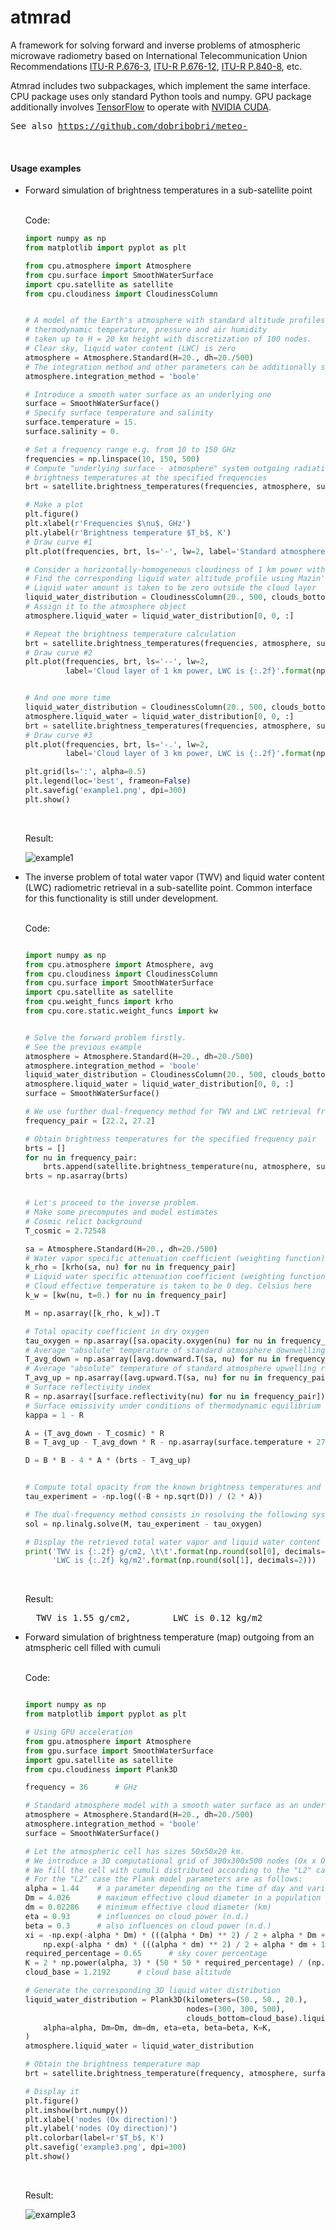 # atmrad
A framework for solving forward and inverse problems of atmospheric microwave radiometry 
based on International Telecommunication Union Recommendations 
<a href='https://www.itu.int/dms_pubrec/itu-r/rec/p/R-REC-P.676-3-199708-S!!PDF-E.pdf'>ITU-R P.676-3</a>, 
<a href='https://www.itu.int/dms_pubrec/itu-r/rec/p/R-REC-P.676-12-201908-S!!PDF-E.pdf'>ITU-R P.676-12</a>, 
<a href='https://www.itu.int/dms_pubrec/itu-r/rec/p/R-REC-P.840-8-201908-I!!PDF-E.pdf'>ITU-R P.840-8</a>, etc. 

Atmrad includes two subpackages, which implement the same interface. 
CPU package uses only standard Python tools and numpy. GPU package additionally involves <a href="https://www.tensorflow.org/">TensorFlow</a> to operate with <a href="https://developer.nvidia.com/cuda-toolkit">NVIDIA CUDA</a>.

<pre>
See also <a href='https://github.com/dobribobri/meteo-'>https://github.com/dobribobri/meteo-</a>
</pre>

&nbsp;
#### Usage examples

<ul>
<li>Forward simulation of brightness temperatures in a sub-satellite point</li>
&nbsp;
  
Code:
  
```python
import numpy as np
from matplotlib import pyplot as plt

from cpu.atmosphere import Atmosphere
from cpu.surface import SmoothWaterSurface
import cpu.satellite as satellite
from cpu.cloudiness import CloudinessColumn


# A model of the Earth's atmosphere with standard altitude profiles of
# thermodynamic temperature, pressure and air humidity
# taken up to H = 20 km height with discretization of 100 nodes.
# Clear sky, liquid water content (LWC) is zero
atmosphere = Atmosphere.Standard(H=20., dh=20./500)
# The integration method and other parameters can be additionally specified
atmosphere.integration_method = 'boole'

# Introduce a smooth water surface as an underlying one
surface = SmoothWaterSurface()
# Specify surface temperature and salinity
surface.temperature = 15.
surface.salinity = 0.

# Set a frequency range e.g. from 10 to 150 GHz
frequencies = np.linspace(10, 150, 500)
# Compute "underlying surface - atmosphere" system outgoing radiation
# brightness temperatures at the specified frequencies
brt = satellite.brightness_temperatures(frequencies, atmosphere, surface, cosmic=True)

# Make a plot
plt.figure()
plt.xlabel(r'Frequencies $\nu$, GHz')
plt.ylabel(r'Brightness temperature $T_b$, K')
# Draw curve #1
plt.plot(frequencies, brt, ls='-', lw=2, label='Standard atmosphere, clear sky, LWC is zero')

# Consider a horizontally-homogeneous cloudiness of 1 km power with base altitude of 1.2 km.
# Find the corresponding liquid water altitude profile using Mazin's model.
# Liquid water amount is taken to be zero outside the cloud layer
liquid_water_distribution = CloudinessColumn(20., 500, clouds_bottom=1.2).liquid_water(height=1.)
# Assign it to the atmosphere object
atmosphere.liquid_water = liquid_water_distribution[0, 0, :]

# Repeat the brightness temperature calculation
brt = satellite.brightness_temperatures(frequencies, atmosphere, surface, cosmic=True)
# Draw curve #2
plt.plot(frequencies, brt, ls='--', lw=2,
         label='Cloud layer of 1 km power, LWC is {:.2f}'.format(np.round(atmosphere.W, decimals=2)) + ' kg/m$^2$')


# And one more time
liquid_water_distribution = CloudinessColumn(20., 500, clouds_bottom=1.2).liquid_water(height=3.)
atmosphere.liquid_water = liquid_water_distribution[0, 0, :]
brt = satellite.brightness_temperatures(frequencies, atmosphere, surface, cosmic=True)
# Draw curve #3
plt.plot(frequencies, brt, ls='-.', lw=2,
         label='Cloud layer of 3 km power, LWC is {:.2f}'.format(np.round(atmosphere.W, decimals=2)) + ' kg/m$^2$')

plt.grid(ls=':', alpha=0.5)
plt.legend(loc='best', frameon=False)
plt.savefig('example1.png', dpi=300)
plt.show()

```

&nbsp;

Result:

![example1](https://github.com/dobribobri/atmrad/assets/31748247/e851e87c-d18f-493e-b7fc-42568e7183a7)


<li>The inverse problem of total water vapor (TWV) and liquid water content (LWC) radiometric retrieval in a sub-satellite point. Common interface for this functionality is still under development.</li>
&nbsp;

Code:

```python

import numpy as np
from cpu.atmosphere import Atmosphere, avg
from cpu.cloudiness import CloudinessColumn
from cpu.surface import SmoothWaterSurface
import cpu.satellite as satellite
from cpu.weight_funcs import krho
from cpu.core.static.weight_funcs import kw


# Solve the forward problem firstly.
# See the previous example
atmosphere = Atmosphere.Standard(H=20., dh=20./500)
atmosphere.integration_method = 'boole'
liquid_water_distribution = CloudinessColumn(20., 500, clouds_bottom=1.2).liquid_water(height=1.)
atmosphere.liquid_water = liquid_water_distribution[0, 0, :]
surface = SmoothWaterSurface()

# We use further dual-frequency method for TWV and LWC retrieval from the known brightness temperatures
frequency_pair = [22.2, 27.2]

# Obtain brightness temperatures for the specified frequency pair
brts = []
for nu in frequency_pair:
    brts.append(satellite.brightness_temperature(nu, atmosphere, surface, cosmic=True))
brts = np.asarray(brts)


# Let's proceed to the inverse problem.
# Make some precomputes and model estimates
# Cosmic relict background
T_cosmic = 2.72548

sa = Atmosphere.Standard(H=20., dh=20./500)
# Water vapor specific attenuation coefficient (weighting function)
k_rho = [krho(sa, nu) for nu in frequency_pair]
# Liquid water specific attenuation coefficient (weighting function).
# Cloud effective temperature is taken to be 0 deg. Celsius here
k_w = [kw(nu, t=0.) for nu in frequency_pair]

M = np.asarray([k_rho, k_w]).T

# Total opacity coefficient in dry oxygen
tau_oxygen = np.asarray([sa.opacity.oxygen(nu) for nu in frequency_pair])
# Average "absolute" temperature of standard atmosphere downwelling radiation
T_avg_down = np.asarray([avg.downward.T(sa, nu) for nu in frequency_pair])
# Average "absolute" temperature of standard atmosphere upwelling radiation
T_avg_up = np.asarray([avg.upward.T(sa, nu) for nu in frequency_pair])
# Surface reflectivity index
R = np.asarray([surface.reflectivity(nu) for nu in frequency_pair])
# Surface emissivity under conditions of thermodynamic equilibrium
kappa = 1 - R

A = (T_avg_down - T_cosmic) * R
B = T_avg_up - T_avg_down * R - np.asarray(surface.temperature + 273.15) * kappa

D = B * B - 4 * A * (brts - T_avg_up)


# Compute total opacity from the known brightness temperatures and the model estimates
tau_experiment = -np.log((-B + np.sqrt(D)) / (2 * A))

# The dual-frequency method consists in resolving the following system of linear equations
sol = np.linalg.solve(M, tau_experiment - tau_oxygen)

# Display the retrieved total water vapor and liquid water content values
print('TWV is {:.2f} g/cm2, \t\t'.format(np.round(sol[0], decimals=2)) +
      'LWC is {:.2f} kg/m2'.format(np.round(sol[1], decimals=2)))

```

&nbsp;

Result:

<pre>
  TWV is 1.55 g/cm2, 		LWC is 0.12 kg/m2
</pre>


<li>Forward simulation of brightness temperature (map) outgoing from an atmspheric cell filled with cumuli</li>
&nbsp;

Code:
```python

import numpy as np
from matplotlib import pyplot as plt

# Using GPU acceleration
from gpu.atmosphere import Atmosphere
from gpu.surface import SmoothWaterSurface
import gpu.satellite as satellite
from cpu.cloudiness import Plank3D

frequency = 36      # GHz

# Standard atmosphere model with a smooth water surface as an underlying one
atmosphere = Atmosphere.Standard(H=20., dh=20./500)
atmosphere.integration_method = 'boole'
surface = SmoothWaterSurface()

# Let the atmospheric cell has sizes 50x50x20 km.
# We introduce a 3D computational grid of 300x300x500 nodes (Ox x Oy x Oz).
# We fill the cell with cumuli distributed according to the "L2" case (see Plank, 1969).
# For the "L2" case the Plank model parameters are as follows:
alpha = 1.44    # a parameter depending on the time of day and various local climatic conditions (km^-1)
Dm = 4.026      # maximum effective cloud diameter in a population (km)
dm = 0.02286    # minimum effective cloud diameter (km)
eta = 0.93      # influences on cloud power (n.d.)
beta = 0.3      # also influences on cloud power (n.d.)
xi = -np.exp(-alpha * Dm) * (((alpha * Dm) ** 2) / 2 + alpha * Dm + 1) + \
    np.exp(-alpha * dm) * (((alpha * dm) ** 2) / 2 + alpha * dm + 1)
required_percentage = 0.65      # sky cover percentage
K = 2 * np.power(alpha, 3) * (50 * 50 * required_percentage) / (np.pi * xi)     # effective number density
cloud_base = 1.2192      # cloud base altitude

# Generate the corresponding 3D liquid water distribution
liquid_water_distribution = Plank3D(kilometers=(50., 50., 20.),
                                    nodes=(300, 300, 500),
                                    clouds_bottom=cloud_base).liquid_water(
    alpha=alpha, Dm=Dm, dm=dm, eta=eta, beta=beta, K=K,
)
atmosphere.liquid_water = liquid_water_distribution

# Obtain the brightness temperature map
brt = satellite.brightness_temperature(frequency, atmosphere, surface, cosmic=True)

# Display it
plt.figure()
plt.imshow(brt.numpy())
plt.xlabel('nodes (Ox direction)')
plt.ylabel('nodes (Oy direction)')
plt.colorbar(label=r'$T_b$, K')
plt.savefig('example3.png', dpi=300)
plt.show()
```

&nbsp;

Result:

![example3](https://github.com/dobribobri/atmrad/assets/31748247/496b0212-3646-4611-b0a6-d268aa46b274)





</ul>
